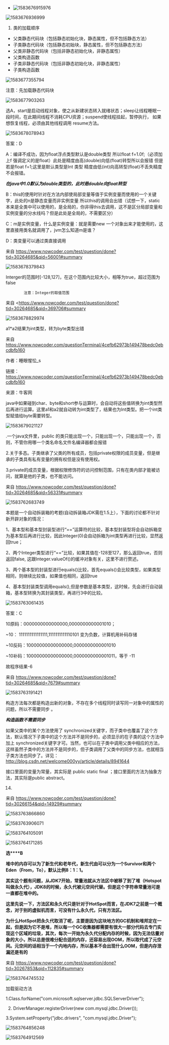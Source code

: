 - ![1583676915976](Untitled.assets/1583676915976.png)

![1583676936999](Untitled.assets/1583676936999.png)

1. 类的加载顺序

- 父类静态代码块（包括静态初始化块，静态属性，但不包括静态方法）
- 子类静态代码块（包括静态初始块，静态属性，但不包括静态方法）
- 父类非静态代码块（包括非静态初始化块，非静态属性）
- 父类构造函数
- 子类非静态代码块（包括非静态初始化块，非静态属性）
- 子类构造函数

![1583677355794](Untitled.assets/1583677355794.png)

注意：先加载静态代码块

![1583677903263](Untitled.assets/1583677903263.png)

选A，start是启动线程对象，使之从新建状态转入就绪状态；sleep让线程睡眠一段时间，在此期间线程不消耗CPU资源；suspend使线程挂起，暂停执行，
如果想恢复线程，必须由其他线程调用 resume方法。

![1583678078943](Untitled.assets/1583678078943.png)

答案：D

A：编译不成功，因为float浮点类型默认是double类型 所以float f=1.0f;（必须加上f 强调定义的是float）此处是精度由高(double)向低(float)转型所以会报错   但是若是float f=1;这里是默认类型是Int 类型  精度由低(int)向高转型(float)不丢失精度不会报错。

***在java中1.0默认为double类型的，此时是double向float转型***

B：this的使用时针对在方法内部使局部变量等值于实例变量而使用的一个关键字，此处的n是静态变量而非实例变量 所以this的调用会出错（试想一下，static本来是全类中可以使用的，是全局的，你非得this去调用，这不是区分局部变量和实例变量的分水线吗？但是此处是全局的，不需要区分）

C：m是实例变量，什么是实例变量：就是需要new 一个对象出来才能使用的，这里直接用类名就调用了，jvm怎么知道m是谁？

D：类变量可以通过类直接调用

 

来自 <https://www.nowcoder.com/test/question/done?tid=30264685&qid=56001#summary> 

![1583678379843](Untitled.assets/1583678379843.png)

​			Interger的范围时[-128,127]，在这个范围内比较大小，相等为true，超过范围为false

 			注意：Integer的取值范围

来自 <https://www.nowcoder.com/test/question/done?tid=30264685&qid=369706#summary

![1583678829974](Untitled.assets/1583678829974.png)

a1*a2结果为int类型，转为byte类型出错

 

来自 <https://www.nowcoder.com/questionTerminal/4cefb62973b149478bedc0ebcdbfb160> 

作者：睡眼惺忪_s

链接：https://www.nowcoder.com/questionTerminal/4cefb62973b149478bedc0ebcdbfb160

来源：牛客网

 

java中如果碰到char、byte和short参与运算时，会自动将这些值转换为int类型然后再进行运算。这里a1和a2就自动转为int类型了，结果也为Int类型。把一个int类型赋值给byte需要转型。

![1583679021127](Untitled.assets/1583679021127.png)

.一个java文件里，public 的类只能出现一个，只能出现一个，只能出现一个，否则，不管你用哪一个类名命名文件名编译器都会报错

2.关于多态。子类继承了父类的所有成员，包括private权限的成员变量，但是继承的子类具有私有变量的拥有权但是没有使用权。

3.private的成员变量，根据权限修饰符的访问控制范围，只有在类内部才能被访问，就算是他的子类，也不能访问。

 

来自 <https://www.nowcoder.com/test/question/done?tid=30264685&qid=56331#summary> 

![1583762683749](java面试基础题.assets/1583762683749.png)

本题是一个自动拆装箱的考题(自动拆装箱JDK需在1.5上），下面的讨论都不针对新开辟对象的情况：

1、基本型和基本型封装型进行“==”运算符的比较，基本型封装型将会自动拆箱变为基本型后再进行比较，因此Integer(0)会自动拆箱为int类型再进行比较，显然返回true；

2、两个Integer类型进行“==”比较，如果其值在-128至127，那么返回true，否则返回false, 这跟Integer.valueOf()的缓冲对象有关，这里不进行赘述。

3、两个基本型的封装型进行equals()比较，首先equals()会比较类型，如果类型相同，则继续比较值，如果值也相同，返回true

4、基本型封装类型调用equals(),但是参数是基本类型，这时候，先会进行自动装箱，基本型转换为其封装类型，再进行3中的比较。

![1583763061435](java面试基础题.assets/1583763061435.png)

答案：C

10原码：0000000000000000,0000000000001010；

~10： 1111111111111111,1111111111110101  变为负数，计算机用补码存储

~10反码：10000000000000000,0000000000001010

~10补码：10000000000000000,0000000000001011，等于 -11

故程序结果-6

 

来自 <https://www.nowcoder.com/test/question/done?tid=30264685&qid=7679#summary> 

![1583763191421](java面试基础题.assets/1583763191421.png)

构造方法每次都是构造出新的对象，不存在多个线程同时读写同一对象中的属性的问题，所以不需要同步 。

***构造函数不需要同步***

如果父类中的某个方法使用了 synchronized关键字，而子类中也覆盖了这个方法，默认情况下子类中的这个方法并不是同步的，必须显示的在子类的这个方法中加上 synchronized关键字才可。当然，也可以在子类中调用父类中相应的方法，这样虽然子类中的方法并不是同步的，但子类调用了父类中的同步方法，也就相当子类方法也同步了。详见：http://blog.csdn.net/welcome000yy/article/details/8941644

接口里面的变量为常量，其实际是 public static final ；接口里面的方法为抽象方法，其实际是public abstract。

14.

来自 <https://www.nowcoder.com/test/question/done?tid=30266154&qid=14929#summary> 

![1583763866860](java面试基础题.assets/1583763866860.png)

![1583763906071](java面试基础题.assets/1583763906071.png)

![1583764105091](java面试基础题.assets/1583764105091.png)

![1583764171285](java面试基础题.assets/1583764171285.png)

**选****B**

**堆中的内存可以为了新生代和老年代，新生代由可以分为一个****Survivor****和两个****Eden****（****From****，****To****），默认比例****8****：****1****：****1****。**

**其实这个题有问题，从****JDK7****开始，常量池就从方法区中被移了到了堆（****Hotspot****叫做永久代），****JDK8****的时候，永久代被元空间代替。但是这个字符串常量池可是一直都在堆中的。**

**这里先说一下，方法区和永久代只是针对于****HotSpot****而言，在****JDK7****之前是一个概念，对于别的虚拟机而言，可没有什么永久代，只有方法区。**

**为什么****HotSpot****把永久代取消了呢，主要是因为这块地方的****GC****机制和堆邦定在一起，但是因为它不是堆，所以每一个****GC****收集器都需要有很大一部分代码去专门实现这个区域的垃圾，其次，每次一开始为永久代分配内存的时候，因为无法估量对象的大小，所以总是很难分配合适的内存，还容易出现****OOM****，所以取代成了元空间。元空间的话相当于一个内地内存，所以基本不会出现什么****OOM****，但是内存泄漏还是有的**

 

来自 <https://www.nowcoder.com/test/question/done?tid=30267853&qid=112835#summary> 

![1583764745532](java面试基础题.assets/1583764745532.png)

加载驱动方法

1.Class.forName("com.microsoft.sqlserver.jdbc.SQLServerDriver");

2. DriverManager.registerDriver(new com.mysql.jdbc.Driver());

3.System.setProperty("jdbc.drivers", "com.mysql.jdbc.Driver");

![1583764856248](java面试基础题.assets/1583764856248.png)

![1583764912569](java面试基础题.assets/1583764912569.png)

